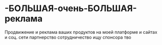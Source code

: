 # -БОЛЬШАЯ-очень-БОЛЬШАЯ-реклама
Продвижение и реклама ваших продуктов на моей платформе и сайтах и соц. сети
партнерство
сотрудничество
ищу спонсора
тво
